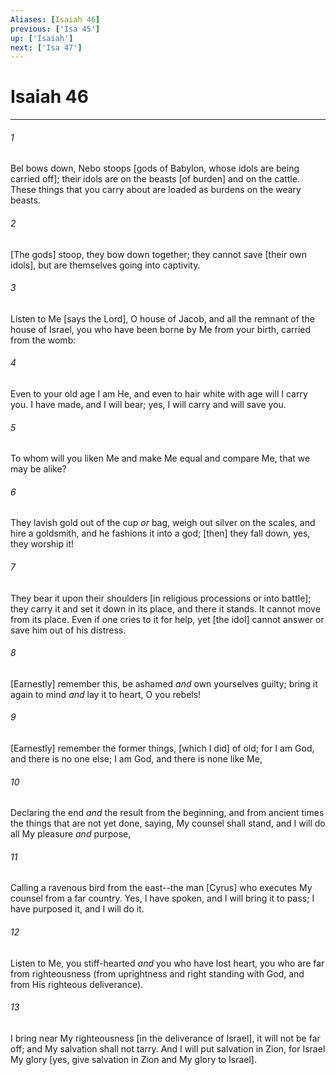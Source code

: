 ```yaml
---
Aliases: [Isaiah 46]
previous: ['Isa 45']
up: ['Isaiah']
next: ['Isa 47']
---
```

# Isaiah 46

***














###### 1 






Bel bows down, Nebo stoops [gods of Babylon, whose idols are being carried off]; their idols are on the beasts [of burden] and on the cattle. These things that you carry about are loaded as burdens on the weary beasts. 













###### 2 






[The gods] stoop, they bow down together; they cannot save [their own idols], but are themselves going into captivity. 













###### 3 






Listen to Me [says the Lord], O house of Jacob, and all the remnant of the house of Israel, you who have been borne by Me from your birth, carried from the womb: 













###### 4 






Even to your old age I am He, and even to hair white with age will I carry you. I have made, and I will bear; yes, I will carry and will save you. 













###### 5 






To whom will you liken Me and make Me equal and compare Me, that we may be alike? 













###### 6 






They lavish gold out of the cup _or_ bag, weigh out silver on the scales, and hire a goldsmith, and he fashions it into a god; [then] they fall down, yes, they worship it! 













###### 7 






They bear it upon their shoulders [in religious processions or into battle]; they carry it and set it down in its place, and there it stands. It cannot move from its place. Even if one cries to it for help, yet [the idol] cannot answer or save him out of his distress. 













###### 8 






[Earnestly] remember this, be ashamed _and_ own yourselves guilty; bring it again to mind _and_ lay it to heart, O you rebels! 













###### 9 






[Earnestly] remember the former things, [which I did] of old; for I am God, and there is no one else; I am God, and there is none like Me, 













###### 10 






Declaring the end _and_ the result from the beginning, and from ancient times the things that are not yet done, saying, My counsel shall stand, and I will do all My pleasure _and_ purpose, 













###### 11 






Calling a ravenous bird from the east--the man [Cyrus] who executes My counsel from a far country. Yes, I have spoken, and I will bring it to pass; I have purposed it, and I will do it. 













###### 12 






Listen to Me, you stiff-hearted _and_ you who have lost heart, you who are far from righteousness (from uprightness and right standing with God, and from His righteous deliverance). 













###### 13 






I bring near My righteousness [in the deliverance of Israel], it will not be far off; and My salvation shall not tarry. And I will put salvation in Zion, for Israel My glory [yes, give salvation in Zion and My glory to Israel].
